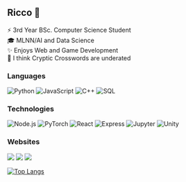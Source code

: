 ## Ricco 👋

⚡ 3rd Year BSc. Computer Science Student <br>
🎓 MLNN/AI and Data Science <br>
✨ Enjoys Web and Game Development <br>
🎲 I think Cryptic Crosswords are underated 

### Languages
![Python](https://img.shields.io/badge/-Python-000?&logo=Python)
![JavaScript](https://img.shields.io/badge/-JavaScript-000?&logo=JavaScript)
![C++](https://img.shields.io/badge/-C++-000?&logo=c%2b%2b&logoColor=00599C)
![SQL](https://img.shields.io/badge/-SQL-000?&logo=MySQL)

### Technologies
![Node.js](https://img.shields.io/badge/-Node.js-000?&logo=node.js)
![PyTorch](https://img.shields.io/badge/-PyTorch-000?&logo=PyTorch)
![React](https://img.shields.io/badge/-React-000?&logo=React)
![Express](https://img.shields.io/badge/-Express-000?&logo=Express)
![Jupyter](https://img.shields.io/badge/-Jupyter-000?&logo=Jupyter)
![Unity](https://img.shields.io/badge/-Unity-000?&logo=Unity)

### Websites
[![](https://img.shields.io/badge/-Github-000?&logo=Github)](https://github.com/riccovi) 
[![](https://img.shields.io/badge/-LinkedIn-000?&logo=LinkedIn)](https://linkedin.com/in/riccov2)
[![](https://img.shields.io/badge/-🎮Medal%20Winners%2024-000)](https://store.steampowered.com/app/2645800/MEDAL_WINNERS_24/)

[![Top Langs](https://github-readme-stats.vercel.app/api/top-langs/?username=riccovi&layout=compact&exclude_repo=DSCapstone&theme=ambient_gradient)](https://github.com/anuraghazra/github-readme-stats)

<!-- Inspired by Adam Alston: https://github.com/adamalston -->

